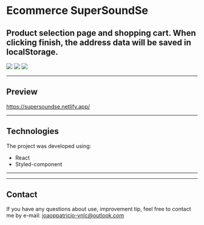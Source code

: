  # Ecommerce SuperSoundSe

## Product selection page and shopping cart. When clicking finish, the address data will be saved in localStorage.


![](https://img.shields.io/badge/status-Ready-green.svg)
![](https://img.shields.io/badge/React-17.0.2-green.svg)
![](https://img.shields.io/badge/license-MIT-blue.svg)

---



## Preview

https://supersoundse.netlify.app/

---


## Technologies
The project was developed using:
* React
* Styled-component
---


---

## Contact

If you have any questions about use, improvement tip, feel free to contact me by e-mail: joaoppatricio-vnlc@outlook.com
